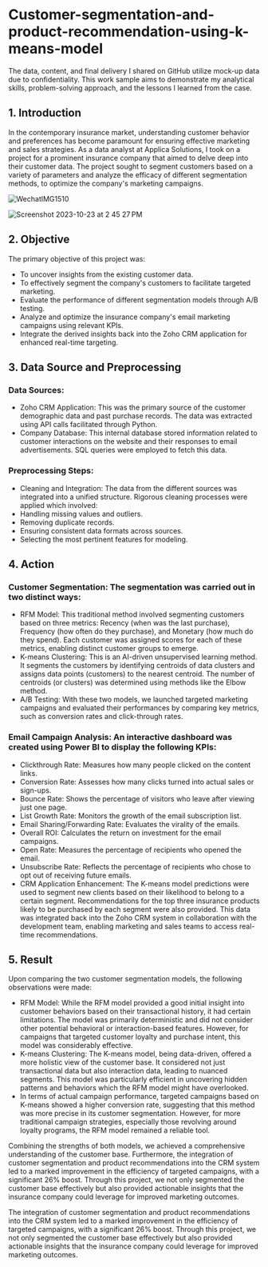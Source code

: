 # Customer-segmentation-and-product-recommendation-using-k-means-model
The data, content, and final delivery I shared on GitHub utilize mock-up data due to confidentiality. This work sample aims to demonstrate my analytical skills, problem-solving approach, and the lessons I learned from the case.

## 1. Introduction
In the contemporary insurance market, understanding customer behavior and preferences has become paramount for ensuring effective marketing and sales strategies. As a data analyst at Applica Solutions, I took on a project for a prominent insurance company that aimed to delve deep into their customer data. The project sought to segment customers based on a variety of parameters and analyze the efficacy of different segmentation methods, to optimize the company's marketing campaigns.

![WechatIMG1510](https://github.com/Sarashang1/Customer-segmentation-and-product-recommendation-using-k-means-model/assets/115900641/8c7b0721-0b51-47a6-b269-d1e317b2e97e)

![Screenshot 2023-10-23 at 2 45 27 PM](https://github.com/Sarashang1/Customer-segmentation-and-product-recommendation-using-k-means-model/assets/115900641/81c22d4a-7b27-4230-9f7c-c525e519ae3b)


## 2. Objective
The primary objective of this project was:

- To uncover insights from the existing customer data.
- To effectively segment the company's customers to facilitate targeted marketing.
- Evaluate the performance of different segmentation models through A/B testing.
- Analyze and optimize the insurance company's email marketing campaigns using relevant KPIs.
- Integrate the derived insights back into the Zoho CRM application for enhanced real-time targeting.

## 3. Data Source and Preprocessing

### Data Sources:
- Zoho CRM Application: This was the primary source of the customer demographic data and past purchase records. The data was extracted using API calls facilitated through Python.
- Company Database: This internal database stored information related to customer interactions on the website and their responses to email advertisements. SQL queries were employed to fetch this data.

### Preprocessing Steps:
- Cleaning and Integration: The data from the different sources was integrated into a unified structure. Rigorous cleaning processes were applied which involved:
- Handling missing values and outliers.
- Removing duplicate records.
- Ensuring consistent data formats across sources.
- Selecting the most pertinent features for modeling.
  
## 4. Action

### Customer Segmentation: The segmentation was carried out in two distinct ways:
- RFM Model: This traditional method involved segmenting customers based on three metrics: Recency (when was the last purchase), Frequency (how often do they purchase), and Monetary (how much do they spend). Each customer was assigned scores for each of these metrics, enabling distinct customer groups to emerge.
- K-means Clustering: This is an AI-driven unsupervised learning method. It segments the customers by identifying centroids of data clusters and assigns data points (customers) to the nearest centroid. The number of centroids (or clusters) was determined using methods like the Elbow method.
- A/B Testing: With these two models, we launched targeted marketing campaigns and evaluated their performances by comparing key metrics, such as conversion rates and click-through rates.

### Email Campaign Analysis: An interactive dashboard was created using Power BI to display the following KPIs:
- Clickthrough Rate: Measures how many people clicked on the content links.
- Conversion Rate: Assesses how many clicks turned into actual sales or sign-ups.
- Bounce Rate: Shows the percentage of visitors who leave after viewing just one page.
- List Growth Rate: Monitors the growth of the email subscription list.
- Email Sharing/Forwarding Rate: Evaluates the virality of the emails.
- Overall ROI: Calculates the return on investment for the email campaigns.
- Open Rate: Measures the percentage of recipients who opened the email.
- Unsubscribe Rate: Reflects the percentage of recipients who chose to opt out of receiving future emails.
- CRM Application Enhancement: The K-means model predictions were used to segment new clients based on their likelihood to belong to a certain segment. Recommendations for the top three insurance products likely to be purchased by each segment were also provided. This data was integrated back into the Zoho CRM system in collaboration with the development team, enabling marketing and sales teams to access real-time recommendations.

## 5. Result
Upon comparing the two customer segmentation models, the following observations were made:
- RFM Model: While the RFM model provided a good initial insight into customer behaviors based on their transactional history, it had certain limitations. The model was primarily deterministic and did not consider other potential behavioral or interaction-based features. However, for campaigns that targeted customer loyalty and purchase intent, this model was considerably effective.
- K-means Clustering: The K-means model, being data-driven, offered a more holistic view of the customer base. It considered not just transactional data but also interaction data, leading to nuanced segments. This model was particularly efficient in uncovering hidden patterns and behaviors which the RFM model might have overlooked.
- In terms of actual campaign performance, targeted campaigns based on K-means showed a higher conversion rate, suggesting that this method was more precise in its customer segmentation. However, for more traditional campaign strategies, especially those revolving around loyalty programs, the RFM model remained a reliable tool.

Combining the strengths of both models, we achieved a comprehensive understanding of the customer base. Furthermore, the integration of customer segmentation and product recommendations into the CRM system led to a marked improvement in the efficiency of targeted campaigns, with a significant 26% boost. Through this project, we not only segmented the customer base effectively but also provided actionable insights that the insurance company could leverage for improved marketing outcomes.

The integration of customer segmentation and product recommendations into the CRM system led to a marked improvement in the efficiency of targeted campaigns, with a significant 26% boost. Through this project, we not only segmented the customer base effectively but also provided actionable insights that the insurance company could leverage for improved marketing outcomes.
